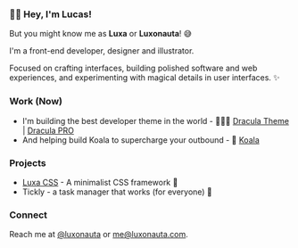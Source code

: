 ### 👋🏻 Hey, I'm Lucas!

But you might know me as **Luxa** or **Luxonauta**! 😅

I'm a front-end developer, designer and illustrator.

Focused on crafting interfaces, building polished software and web experiences, and experimenting with magical details in user interfaces. ✨

### Work (Now)

- I'm building the best developer theme in the world - 🧛🏻‍♂️ [Dracula Theme](https://draculatheme.com) | [Dracula PRO](https://gumroad.com/a/320709843/tPfIDt)
- And helping build Koala to supercharge your outbound - 🐨 [Koala](https://getkoala.com)

### Projects

- [Luxa CSS](https://luxacss.com) - A minimalist CSS framework 🌱
- Tickly - a task manager that works (for everyone) 🤫

### Connect

Reach me at [@luxonauta](https://twitter.com/luxonauta) or [me@luxonauta.com](mailto:me@luxonauta.com).
